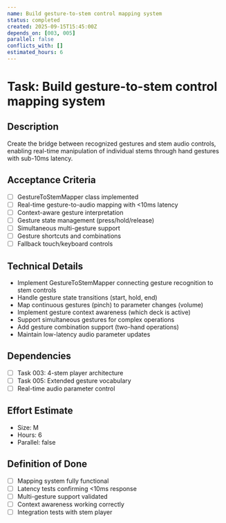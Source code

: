 ```yaml
---
name: Build gesture-to-stem control mapping system
status: completed
created: 2025-09-15T15:45:00Z
depends_on: [003, 005]
parallel: false
conflicts_with: []
estimated_hours: 6
---
```


# Task: Build gesture-to-stem control mapping system

## Description
Create the bridge between recognized gestures and stem audio controls, enabling real-time manipulation of individual stems through hand gestures with sub-10ms latency.

## Acceptance Criteria
- [ ] GestureToStemMapper class implemented
- [ ] Real-time gesture-to-audio mapping with <10ms latency
- [ ] Context-aware gesture interpretation
- [ ] Gesture state management (press/hold/release)
- [ ] Simultaneous multi-gesture support
- [ ] Gesture shortcuts and combinations
- [ ] Fallback touch/keyboard controls

## Technical Details
- Implement GestureToStemMapper connecting gesture recognition to stem controls
- Handle gesture state transitions (start, hold, end)
- Map continuous gestures (pinch) to parameter changes (volume)
- Implement gesture context awareness (which deck is active)
- Support simultaneous gestures for complex operations
- Add gesture combination support (two-hand operations)
- Maintain low-latency audio parameter updates

## Dependencies
- [ ] Task 003: 4-stem player architecture
- [ ] Task 005: Extended gesture vocabulary
- [ ] Real-time audio parameter control

## Effort Estimate
- Size: M
- Hours: 6
- Parallel: false

## Definition of Done
- [ ] Mapping system fully functional
- [ ] Latency tests confirming <10ms response
- [ ] Multi-gesture support validated
- [ ] Context awareness working correctly
- [ ] Integration tests with stem player